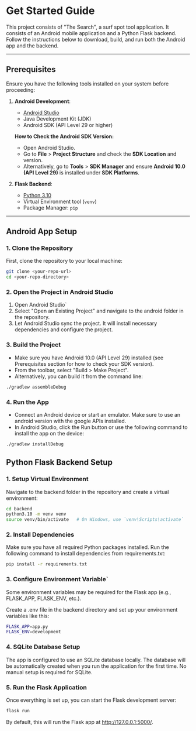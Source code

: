 
# Get Started Guide

This project consists of "The Search", a surf spot tool application. It consists of an Android mobile application and a Python Flask backend. Follow the instructions below to download, build, and run both the Android app and the backend.

---

## Prerequisites

Ensure you have the following tools installed on your system before proceeding:

1. **Android Development**:
   - [Android Studio](https://developer.android.com/studio)
   - Java Development Kit (JDK)
   - Android SDK (API Level 29 or higher)

   **How to Check the Android SDK Version:**
   - Open Android Studio.
   - Go to **File** > **Project Structure** and check the **SDK Location** and version.
   - Alternatively, go to **Tools** > **SDK Manager** and ensure **Android 10.0 (API Level 29)** is installed under **SDK Platforms**.

2. **Flask Backend**:
   - [Python 3.10](https://www.python.org/downloads/)
   - Virtual Environment tool (`venv`)
   - Package Manager: `pip`

---

## Android App Setup

### 1. Clone the Repository
First, clone the repository to your local machine:

```bash
git clone <your-repo-url>
cd <your-repo-directory>
```

### 2. Open the Project in Android Studio

1. Open Android Studio`
2. Select "Open an Existing Project" and navigate to the android folder in the repository.
3. Let Android Studio sync the project. It will install necessary dependencies and configure the project.

### 3. Build the Project

- Make sure you have Android 10.0 (API Level 29) installed (see Prerequisites section for how to check your SDK version).
- From the toolbar, select "Build > Make Project".
- Alternatively, you can build it from the command line:
```bash
./gradlew assembleDebug
```

### 4. Run the App

- Connect an Android device or start an emulator. Make sure to use an android version with the google APIs installed.
- In Android Studio, click the Run button or use the following command to install the app on the device:
```bash
./gradlew installDebug
```

## Python Flask Backend Setup

### 1. Setup Virtual Environment

Navigate to the backend folder in the repository and create a virtual environment:

```bash
cd backend
python3.10 -m venv venv
source venv/bin/activate   # On Windows, use `venv\Scripts\activate`
```

### 2. Install Dependencies

Make sure you have all required Python packages installed. Run the following command to install dependencies from requirements.txt:

```bash
pip install -r requirements.txt
```

### 3. Configure Environment Variable`

Some environment variables may be required for the Flask app (e.g., FLASK_APP, FLASK_ENV, etc.).

Create a .env file in the backend directory and set up your environment variables like this:

```bash
FLASK_APP=app.py
FLASK_ENV=development
```

### 4. SQLite Database Setup

The app is configured to use an SQLite database locally. The database will be automatically created when you run the application for the first time. No manual setup is required for SQLite.

### 5. Run the Flask Application

Once everything is set up, you can start the Flask development server:

```bash
flask run
```

By default, this will run the Flask app at http://127.0.0.1:5000/.